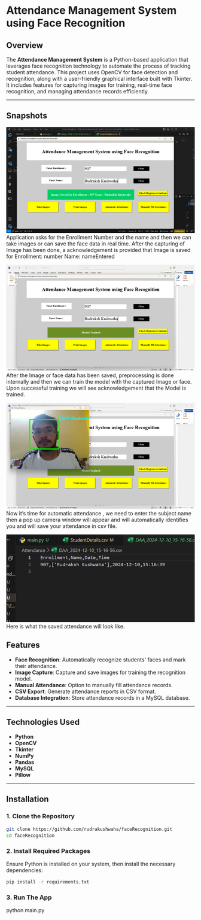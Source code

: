 
# Attendance Management System using Face Recognition

## Overview
The **Attendance Management System** is a Python-based application that leverages face recognition technology to automate the process of tracking student attendance. This project uses OpenCV for face detection and recognition, along with a user-friendly graphical interface built with Tkinter. It includes features for capturing images for training, real-time face recognition, and managing attendance records efficiently.

---
## Snapshots
![Alt text](image.png)
Application asks for the Enrollment Number and the name and then we can take images or can save the face data in real time. After the capturing of Image has been done, a acknowledgement is provided that Image is saved for Enrollment: number Name: nameEntered

![Alt text](image-1.png)
After the Image or face data has been saved, preprocessing is done internally and then we can train the model with the captured Image or face. Upon successful training we will see acknowledgement that the Model is trained.

![Alt text](image-2.png)
Now it’s time for automatic attendance , we need to enter the subject name then a pop up camera window will appear and will automatically identifies you and will save your attendance in csv file.

![Alt text](image-3.png)
Here is what the saved attendance will look like.


## Features
- **Face Recognition**: Automatically recognize students' faces and mark their attendance.
- **Image Capture**: Capture and save images for training the recognition model.
- **Manual Attendance**: Option to manually fill attendance records.
- **CSV Export**: Generate attendance reports in CSV format.
- **Database Integration**: Store attendance records in a MySQL database.

---

## Technologies Used
- **Python**
- **OpenCV**
- **Tkinter**
- **NumPy**
- **Pandas**
- **MySQL**
- **Pillow**

---

## Installation

### 1. Clone the Repository
```bash
git clone https://github.com/rudrakushwaha/faceRecognition.git
cd faceRecognition
```

### 2. Install Required Packages
Ensure Python is installed on your system, then install the necessary dependencies:
```bash
pip install -r requirements.txt
```

### 3. Run The App
python main.py

